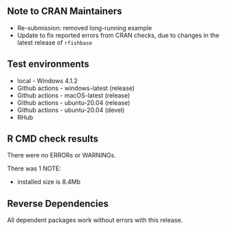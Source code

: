 ## Note to CRAN Maintainers
* Re-submission: removed long-running example
* Update to fix reported errors from CRAN checks, due to changes in the latest release of `rfishbase`

## Test environments
* local - Windows 4.1.2
* Github actions - windows-latest (release)
* Github actions - macOS-latest (release)
* Github actions - ubuntu-20.04 (release)
* Github actions - ubuntu-20.04 (devel)
* RHub 

## R CMD check results
There were no ERRORs or WARNINGs. 

There was 1 NOTE:
  - installed size is 8.4Mb

## Reverse Dependencies
All dependent packages work without errors with this release.

